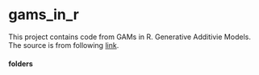 # gams_in_r  
This project contains code from GAMs in R. Generative Additivie Models. The source is from following [link](https://noamross.github.io/gams-in-r-course/).  

#### folders  
